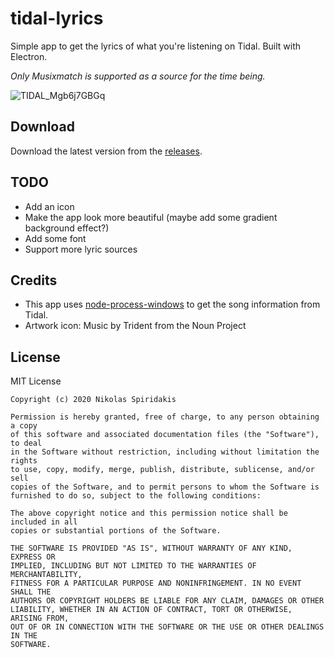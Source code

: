 # tidal-lyrics
Simple app to get the lyrics of what you're listening on Tidal. Built with Electron.

*Only Musixmatch is supported as a source for the time being.*

![TIDAL_Mgb6j7GBGq](https://user-images.githubusercontent.com/30593419/92604422-30cf8780-f2b9-11ea-9d2d-be3c5577c35f.png)

## Download
Download the latest version from the [releases](https://github.com/1nikolas/tidal-lyrics/releases).

## TODO
- Add an icon
- Make the app look more beautiful (maybe add some gradient background effect?)
- Add some font
- Support more lyric sources

## Credits
- This app uses [node-process-windows](https://github.com/bryphe/node-process-windows) to get the song information from Tidal.
- Artwork icon: Music by Trident from the Noun Project

## License
MIT License

```
Copyright (c) 2020 Nikolas Spiridakis

Permission is hereby granted, free of charge, to any person obtaining a copy
of this software and associated documentation files (the "Software"), to deal
in the Software without restriction, including without limitation the rights
to use, copy, modify, merge, publish, distribute, sublicense, and/or sell
copies of the Software, and to permit persons to whom the Software is
furnished to do so, subject to the following conditions:

The above copyright notice and this permission notice shall be included in all
copies or substantial portions of the Software.

THE SOFTWARE IS PROVIDED "AS IS", WITHOUT WARRANTY OF ANY KIND, EXPRESS OR
IMPLIED, INCLUDING BUT NOT LIMITED TO THE WARRANTIES OF MERCHANTABILITY,
FITNESS FOR A PARTICULAR PURPOSE AND NONINFRINGEMENT. IN NO EVENT SHALL THE
AUTHORS OR COPYRIGHT HOLDERS BE LIABLE FOR ANY CLAIM, DAMAGES OR OTHER
LIABILITY, WHETHER IN AN ACTION OF CONTRACT, TORT OR OTHERWISE, ARISING FROM,
OUT OF OR IN CONNECTION WITH THE SOFTWARE OR THE USE OR OTHER DEALINGS IN THE
SOFTWARE.
```
